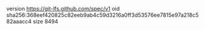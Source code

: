 version https://git-lfs.github.com/spec/v1
oid sha256:368eef420825c82eeb9ab4c59d3216a0ff3d53576ee7815e97a218c582aaacc4
size 8494
